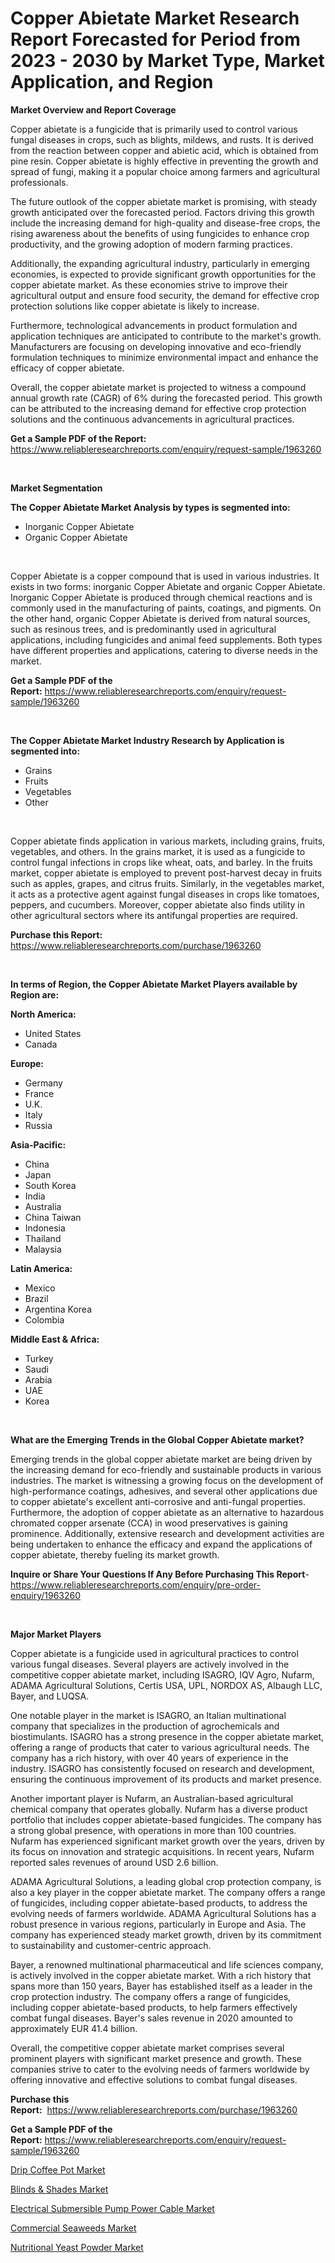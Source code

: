 <p><h1>Copper Abietate Market Research Report Forecasted for Period from 2023 -  2030 by Market Type, Market Application, and Region</h1></p><p><strong>Market Overview and Report Coverage</strong></p>
<p><p>Copper abietate is a fungicide that is primarily used to control various fungal diseases in crops, such as blights, mildews, and rusts. It is derived from the reaction between copper and abietic acid, which is obtained from pine resin. Copper abietate is highly effective in preventing the growth and spread of fungi, making it a popular choice among farmers and agricultural professionals.</p><p>The future outlook of the copper abietate market is promising, with steady growth anticipated over the forecasted period. Factors driving this growth include the increasing demand for high-quality and disease-free crops, the rising awareness about the benefits of using fungicides to enhance crop productivity, and the growing adoption of modern farming practices.</p><p>Additionally, the expanding agricultural industry, particularly in emerging economies, is expected to provide significant growth opportunities for the copper abietate market. As these economies strive to improve their agricultural output and ensure food security, the demand for effective crop protection solutions like copper abietate is likely to increase.</p><p>Furthermore, technological advancements in product formulation and application techniques are anticipated to contribute to the market's growth. Manufacturers are focusing on developing innovative and eco-friendly formulation techniques to minimize environmental impact and enhance the efficacy of copper abietate.</p><p>Overall, the copper abietate market is projected to witness a compound annual growth rate (CAGR) of 6% during the forecasted period. This growth can be attributed to the increasing demand for effective crop protection solutions and the continuous advancements in agricultural practices.</p></p>
<p><strong>Get a Sample PDF of the Report:</strong> <a href="https://www.reliableresearchreports.com/enquiry/request-sample/1963260">https://www.reliableresearchreports.com/enquiry/request-sample/1963260</a></p>
<p>&nbsp;</p>
<p><strong>Market Segmentation</strong></p>
<p><strong>The Copper Abietate Market Analysis by types is segmented into:</strong></p>
<p><ul><li>Inorganic Copper Abietate</li><li>Organic Copper Abietate</li></ul></p>
<p>&nbsp;</p>
<p><p>Copper Abietate is a copper compound that is used in various industries. It exists in two forms: inorganic Copper Abietate and organic Copper Abietate. Inorganic Copper Abietate is produced through chemical reactions and is commonly used in the manufacturing of paints, coatings, and pigments. On the other hand, organic Copper Abietate is derived from natural sources, such as resinous trees, and is predominantly used in agricultural applications, including fungicides and animal feed supplements. Both types have different properties and applications, catering to diverse needs in the market.</p></p>
<p><strong>Get a Sample PDF of the Report:</strong>&nbsp;<a href="https://www.reliableresearchreports.com/enquiry/request-sample/1963260">https://www.reliableresearchreports.com/enquiry/request-sample/1963260</a></p>
<p>&nbsp;</p>
<p><strong>The Copper Abietate Market Industry Research by Application is segmented into:</strong></p>
<p><ul><li>Grains</li><li>Fruits</li><li>Vegetables</li><li>Other</li></ul></p>
<p>&nbsp;</p>
<p><p>Copper abietate finds application in various markets, including grains, fruits, vegetables, and others. In the grains market, it is used as a fungicide to control fungal infections in crops like wheat, oats, and barley. In the fruits market, copper abietate is employed to prevent post-harvest decay in fruits such as apples, grapes, and citrus fruits. Similarly, in the vegetables market, it acts as a protective agent against fungal diseases in crops like tomatoes, peppers, and cucumbers. Moreover, copper abietate also finds utility in other agricultural sectors where its antifungal properties are required.</p></p>
<p><strong>Purchase this Report:</strong>&nbsp; <a href="https://www.reliableresearchreports.com/purchase/1963260">https://www.reliableresearchreports.com/purchase/1963260</a></p>
<p>&nbsp;</p>
<p><strong>In terms of Region, the Copper Abietate Market Players available by Region are:</strong></p>
<p>
    <p> <strong> North America: </strong>
        <ul>
            <li>United States</li>
            <li>Canada</li>
        </ul>
        </p> 
    <p> <strong> Europe: </strong>
        <ul>
            <li>Germany</li>
            <li>France</li>
            <li>U.K.</li>
            <li>Italy</li>
            <li>Russia</li>
        </ul>
        </p> 
    <p> <strong> Asia-Pacific: </strong>
        <ul>
            <li>China</li>
            <li>Japan</li>
            <li>South Korea</li>
            <li>India</li>
            <li>Australia</li>
            <li>China Taiwan</li>
            <li>Indonesia</li>
            <li>Thailand</li>
            <li>Malaysia</li>
        </ul>
        </p> 
    <p> <strong> Latin America: </strong>
        <ul>
            <li>Mexico</li>
            <li>Brazil</li>
            <li>Argentina Korea</li>
            <li>Colombia</li>
        </ul>
        </p> 
    <p> <strong> Middle East & Africa: </strong>
        <ul>
            <li>Turkey</li>
            <li>Saudi</li>
            <li>Arabia</li>
            <li>UAE</li>
            <li>Korea</li>
        </ul>
    </p>
    </p>
<p>&nbsp;</p>
<p><strong>What are the Emerging Trends in the Global Copper Abietate market?</strong></p>
<p><p>Emerging trends in the global copper abietate market are being driven by the increasing demand for eco-friendly and sustainable products in various industries. The market is witnessing a growing focus on the development of high-performance coatings, adhesives, and several other applications due to copper abietate's excellent anti-corrosive and anti-fungal properties. Furthermore, the adoption of copper abietate as an alternative to hazardous chromated copper arsenate (CCA) in wood preservatives is gaining prominence. Additionally, extensive research and development activities are being undertaken to enhance the efficacy and expand the applications of copper abietate, thereby fueling its market growth.</p></p>
<p><strong>Inquire or Share Your Questions If Any Before Purchasing This Report</strong>- <a href="https://www.reliableresearchreports.com/enquiry/pre-order-enquiry/1963260">https://www.reliableresearchreports.com/enquiry/pre-order-enquiry/1963260</a></p>
<p>&nbsp;</p>
<p><strong>Major Market Players</strong></p>
<p><p>Copper abietate is a fungicide used in agricultural practices to control various fungal diseases. Several players are actively involved in the competitive copper abietate market, including ISAGRO, IQV Agro, Nufarm, ADAMA Agricultural Solutions, Certis USA, UPL, NORDOX AS, Albaugh LLC, Bayer, and LUQSA.</p><p>One notable player in the market is ISAGRO, an Italian multinational company that specializes in the production of agrochemicals and biostimulants. ISAGRO has a strong presence in the copper abietate market, offering a range of products that cater to various agricultural needs. The company has a rich history, with over 40 years of experience in the industry. ISAGRO has consistently focused on research and development, ensuring the continuous improvement of its products and market presence.</p><p>Another important player is Nufarm, an Australian-based agricultural chemical company that operates globally. Nufarm has a diverse product portfolio that includes copper abietate-based fungicides. The company has a strong global presence, with operations in more than 100 countries. Nufarm has experienced significant market growth over the years, driven by its focus on innovation and strategic acquisitions. In recent years, Nufarm reported sales revenues of around USD 2.6 billion.</p><p>ADAMA Agricultural Solutions, a leading global crop protection company, is also a key player in the copper abietate market. The company offers a range of fungicides, including copper abietate-based products, to address the evolving needs of farmers worldwide. ADAMA Agricultural Solutions has a robust presence in various regions, particularly in Europe and Asia. The company has experienced steady market growth, driven by its commitment to sustainability and customer-centric approach.</p><p>Bayer, a renowned multinational pharmaceutical and life sciences company, is actively involved in the copper abietate market. With a rich history that spans more than 150 years, Bayer has established itself as a leader in the crop protection industry. The company offers a range of fungicides, including copper abietate-based products, to help farmers effectively combat fungal diseases. Bayer's sales revenue in 2020 amounted to approximately EUR 41.4 billion.</p><p>Overall, the competitive copper abietate market comprises several prominent players with significant market presence and growth. These companies strive to cater to the evolving needs of farmers worldwide by offering innovative and effective solutions to combat fungal diseases.</p></p>
<p><strong>Purchase this Report:</strong>&nbsp;&nbsp;<a href="https://www.reliableresearchreports.com/purchase/1963260">https://www.reliableresearchreports.com/purchase/1963260</a></p>
<p></p>
<p><strong>Get a Sample PDF of the Report:</strong>&nbsp;<a href="https://www.reliableresearchreports.com/enquiry/request-sample/1963260">https://www.reliableresearchreports.com/enquiry/request-sample/1963260</a></p>
<p><p><a href="https://medium.com/@vergiekunze/drip-coffee-pot-nbsp-market-focuses-on-market-share-size-and-projected-forecast-till-2030-e87279d46df4">Drip Coffee Pot Market</a></p><p><a href="https://medium.com/@erickasauer/blinds-amp-shades-market-exploring-market-share-market-trends-and-future-growth-4df8be425b19">Blinds & Shades Market</a></p><p><a href="https://www.linkedin.com/pulse/electrical-submersible-pump-power-cable-market-challenges-4k6rf/">Electrical Submersible Pump Power Cable Market</a></p><p><a href="https://github.com/rahu1501/Market-Research-Report-List-1/blob/main/commercial-seaweeds-market.md">Commercial Seaweeds Market</a></p><p><a href="https://github.com/rahu1502/Market-Research-Report-List-1/blob/main/nutritional-yeast-powder-market.md">Nutritional Yeast Powder Market</a></p></p>
